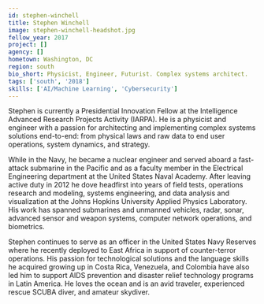 ```yaml
---
id: stephen-winchell
title: Stephen Winchell
image: stephen-winchell-headshot.jpg
fellow_year: 2017
project: []
agency: []
hometown: Washington, DC
region: south
bio_short: Physicist, Engineer, Futurist. Complex systems architect.
tags: ['south', '2018']
skills: ['AI/Machine Learning', 'Cybersecurity']
---
```


Stephen is currently a Presidential Innovation Fellow at the Intelligence Advanced Research Projects Activity (IARPA). He is a physicist and engineer with a passion for architecting and implementing complex systems solutions end-to-end: from physical laws and raw data to end user operations, system dynamics, and strategy.

While in the Navy, he became a nuclear engineer and served aboard a fast-attack submarine in the Pacific and as a faculty member in the Electrical Engineering department at the United States Naval Academy. After leaving active duty in 2012 he dove headfirst into years of field tests, operations research and modeling, systems engineering, and data analysis and visualization at the Johns Hopkins University Applied Physics Laboratory. His work has spanned submarines and unmanned vehicles, radar, sonar, advanced sensor and weapon systems, computer network operations, and biometrics.

Stephen continues to serve as an officer in the United States Navy Reserves where he recently deployed to East Africa in support of counter-terror operations. His passion for technological solutions and the language skills he acquired growing up in Costa Rica, Venezuela, and Colombia have also led him to support AIDS prevention and disaster relief technology programs in Latin America. He loves the ocean and is an avid traveler, experienced rescue SCUBA diver, and amateur skydiver.
